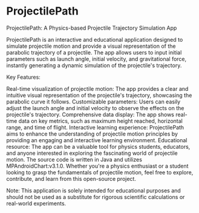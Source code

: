 # ProjectilePath
ProjectilePath: A Physics-based Projectile Trajectory Simulation App

ProjectilePath is an interactive and educational application designed to simulate projectile motion and provide a visual representation of the parabolic trajectory of a projectile. The app allows users to input initial parameters such as launch angle, initial velocity, and gravitational force, instantly generating a dynamic simulation of the projectile's trajectory.

Key Features:

Real-time visualization of projectile motion: The app provides a clear and intuitive visual representation of the projectile's trajectory, showcasing the parabolic curve it follows.
Customizable parameters: Users can easily adjust the launch angle and initial velocity to observe the effects on the projectile's trajectory.
Comprehensive data display: The app shows real-time data on key metrics, such as maximum height reached, horizontal range, and time of flight.
Interactive learning experience: ProjectilePath aims to enhance the understanding of projectile motion principles by providing an engaging and interactive learning environment.
Educational resource: The app can be a valuable tool for physics students, educators, and anyone interested in exploring the fascinating world of projectile motion.
The source code is written in Java and utilizes MPAndroidChart:v3.1.0. Whether you're a physics enthusiast or a student looking to grasp the fundamentals of projectile motion, feel free to explore, contribute, and learn from this open-source project.

Note: This application is solely intended for educational purposes and should not be used as a substitute for rigorous scientific calculations or real-world experiments.
